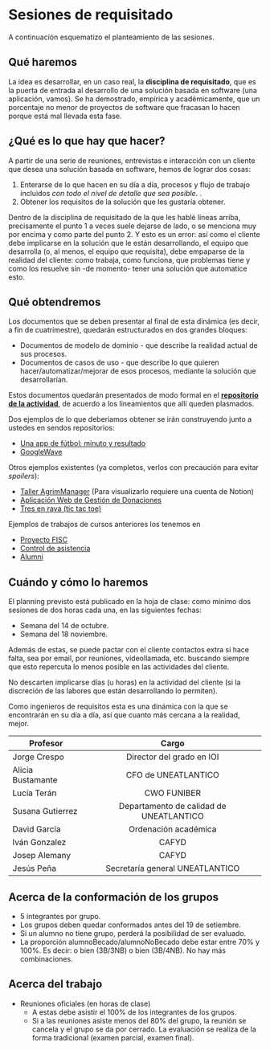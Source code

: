 # Sesiones de requisitado

A continuación esquematizo el planteamiento de las sesiones.

## Qué haremos

La idea es desarrollar, en un caso real, la **disciplina de requisitado**, que es la puerta de entrada al desarrollo de una solución basada en software (una aplicación, vamos). Se ha demostrado, empírica y académicamente, que un porcentaje no menor de proyectos de software que fracasan lo hacen porque está mal llevada esta fase.  

## ¿Qué es lo que hay que hacer? 

A partir de una serie de reuniones, entrevistas e interacción con un cliente que desea una solución basada en software, hemos de lograr dos cosas:

1. Enterarse de lo que hacen en su día a día, procesos y flujo de trabajo incluidos *con todo el nivel de detalle que sea posible*. . 
1. Obtener los requisitos de la solución que les gustaría obtener.

Dentro de la disciplina de requisitado de la que les hablé líneas arriba, precisamente el punto 1 a veces suele dejarse de lado, o se menciona muy por encima y como parte del punto 2. Y esto es un error: así como el cliente debe implicarse en la solución que le están desarrollando, el equipo que desarrolla (o, al menos, el equipo que requisita), debe empaparse de la realidad del cliente: como trabaja, como funciona, que problemas tiene y como los resuelve sin -de momento- tener una solución que automatice esto.

## Qué obtendremos

Los documentos que se deben presentar al final de esta dinámica (es decir, a fin de cuatrimestre), quedarán estructurados en dos grandes bloques:

- Documentos de modelo de dominio - que describe la realidad actual de sus procesos.
- Documentos de casos de uso - que describe lo que quieren hacer/automatizar/mejorar de esos procesos, mediante la solución que desarrollarían.

Estos documentos quedarán presentados de modo formal en el [**repositorio de la actividad**](https://github.com/mmasias/24-25-IdSw1-SDR), de acuerdo a los lineamientos que allí queden plasmados.

Dos ejemplos de lo que deberíamos obtener se irán construyendo junto a ustedes en sendos repositorios:

- [Una app de fútbol: minuto y resultado](https://github.com/mmasias/futbol)
- [GoogleWave](https://github.com/mmasias/googleWave)

Otros ejemplos existentes (ya completos, verlos con precaución para evitar *spoilers*):

- [Taller AgrimManager](https://www.notion.so/Gestor-de-taller-mec-nico-AgrimManager-a8d44826c2494e15bcb235fc1019938d#cd3ccf181d9c4a1b9253416cd9b74f57) (Para visualizarlo requiere una cuenta de Notion)
- [Aplicación Web de Gestión de Donaciones](https://drive.google.com/file/d/1Zt4tgtnFJ53uZrJv_zxlBb5QdMSK7nIg/view?usp=sharing)
- [Tres en raya (tic tac toe)](https://github.com/USantaTecla-0-domains/game-ticTacToe)

Ejemplos de trabajos de cursos anteriores los tenemos en

- [Proyecto FISC](https://github.com/mmasias/23-24-IdSw1-SDR/tree/42086dd1d45cd80b023548af79398481dcb5f3ae)
- [Control de asistencia](https://github.com/mmasias/23-24-IdSw1-SDR/tree/Grupo4-pySalvador)
- [Alumni](https://github.com/mmasias/23-24-IdSw1-SDR/tree/1d9253c0091c05418975067615e18e1958b67802)

## Cuándo y cómo lo haremos

El planning previsto está publicado en la hoja de clase: como mínimo dos sesiones de dos horas cada una, en las siguientes fechas:

- Semana del 14 de octubre.
- Semana del 18 noviembre.

Además de estas, se puede pactar con el cliente contactos extra si hace falta, sea por email, por reuniones, videollamada, etc. buscando siempre que esto repercuta lo menos posible en las actividades del cliente.

No descarten implicarse días (u horas) en la actividad del cliente (si la discreción de las labores que están desarrollando lo permiten).

Como ingenieros de requisitos esta es una dinámica con la que se encontrarán en su día a día, así que cuanto más cercana a la realidad, mejor.

<div align=center>

|Profesor|Cargo
|-|:-:|
|Jorge Crespo|Director del grado en IOI
|Alicia Bustamante|CFO de UNEATLANTICO
|Lucía Terán|CWO FUNIBER
|Susana Gutierrez|Departamento de calidad de UNEATLANTICO
|David García|Ordenación académica
|Iván Gonzalez|CAFYD
|Josep Alemany|CAFYD
|Jesús Peña|Secretaría general UNEATLANTICO

</div>

## Acerca de la conformación de los grupos

- 5 integrantes por grupo.
- Los grupos deben quedar conformados antes del 19 de setiembre.
- Si un alumno no tiene grupo, perderá la posibilidad de ser evaluado.
- La proporción alumnoBecado/alumnoNoBecado debe estar entre 70% y 100%. Es decir: o bien (3B/3NB) o bien (3B/4NB). No hay más combinaciones.

## Acerca del trabajo

- Reuniones oficiales (en horas de clase)
  - A estas debe asistir el 100% de los integrantes de los grupos.
  - Si a las reuniones asiste menos del 80% del grupo, la reunión se cancela y el grupo se da por cerrado. La evaluación se realiza de la forma tradicional (examen parcial, examen final).
